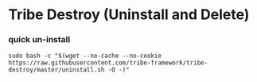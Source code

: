 # Tribe Destroy (Uninstall and Delete)

### quick un-install
```
sudo bash -c "$(wget --no-cache --no-cookie https://raw.githubusercontent.com/tribe-framework/tribe-destroy/master/uninstall.sh -O -)"
```

